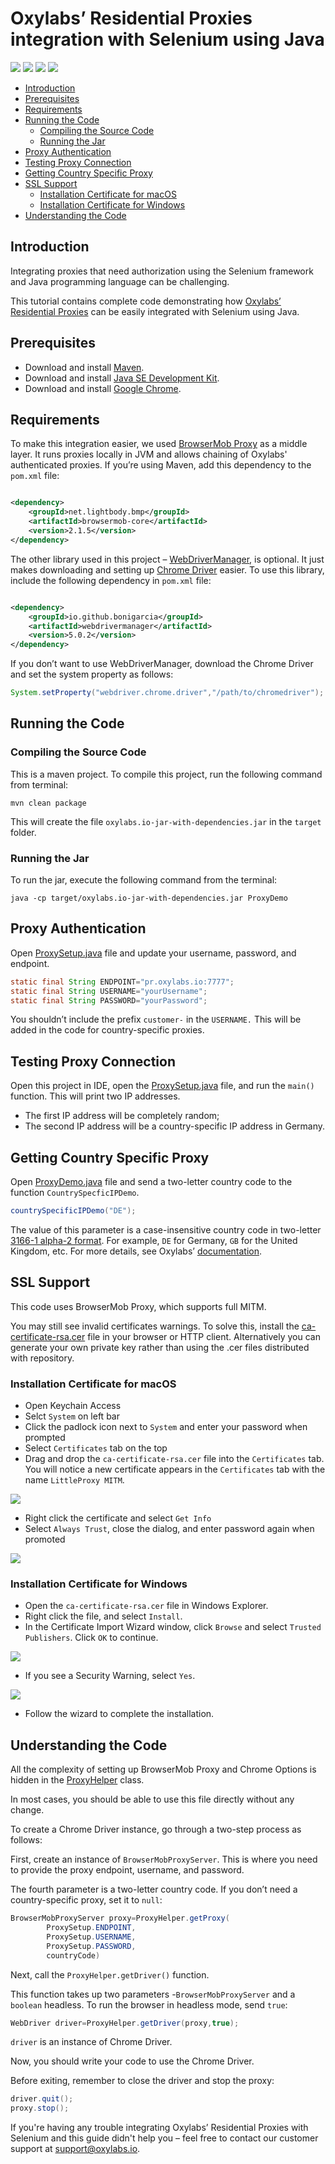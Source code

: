 # Oxylabs’ Residential Proxies integration with Selenium using Java

[<img src="https://img.shields.io/static/v1?label=&message=Java&color=brightgreen" />](https://github.com/topics/java) [<img src="https://img.shields.io/static/v1?label=&message=Selenium&color=orange" />](https://github.com/topics/selenium) [<img src="https://img.shields.io/static/v1?label=&message=Web-Scraping&color=yellow" />](https://github.com/topics/web-scraping) [<img src="https://img.shields.io/static/v1?label=&message=Rotating%20Proxies&color=blueviolet" />](https://github.com/topics/rotating-proxies)

- [Introduction](#introduction)
- [Prerequisites](#prerequisites)
- [Requirements](#requirements)
- [Running the Code](#running-the-code)
  - [Compiling the Source Code](#compiling-the-source-code)
  - [Running the Jar](#running-the-jar)
- [Proxy Authentication](#proxy-authentication)
- [Testing Proxy Connection](#testing-proxy-connection)
- [Getting Country Specific Proxy](#getting-country-specific-proxy)
- [SSL Support](#ssl-support)
  - [Installation Certificate for macOS](#installation-certificate-for-macos)
  - [Installation Certificate for Windows](#installation-certificate-for-windows)
- [Understanding the Code](#understanding-the-code)

## Introduction

Integrating proxies that need authorization using the Selenium framework and Java programming 
language can be challenging. 

This tutorial contains complete code demonstrating how [Oxylabs’ Residential Proxies](https://oxylabs.io/products/residential-proxy-pool) can be 
easily integrated with Selenium using Java. 

## Prerequisites

- Download and install [Maven](https://maven.apache.org/download.cgi).
- Download and install [Java SE Development Kit](https://www.oracle.com/java/technologies/downloads/).
- Download and install [Google Chrome](https://www.google.com/chrome).

## Requirements

To make this integration easier, we used [BrowserMob Proxy](https://github.com/lightbody/browsermob-proxy) 
as a middle layer. It runs proxies locally in JVM and allows chaining of Oxylabs' authenticated proxies. 
If you’re using Maven, add this dependency to the `pom.xml` file:

```xml

<dependency>
    <groupId>net.lightbody.bmp</groupId>
    <artifactId>browsermob-core</artifactId>
    <version>2.1.5</version>
</dependency>
```

The other library used in this project – [WebDriverManager](https://github.com/bonigarcia/webdrivermanager), 
is optional. It just makes downloading and setting up [Chrome Driver](https://chromedriver.chromium.org/downloads) 
easier. To use this library, include the following dependency in `pom.xml` file:

```xml

<dependency>
    <groupId>io.github.bonigarcia</groupId>
    <artifactId>webdrivermanager</artifactId>
    <version>5.0.2</version>
</dependency>
```

If you don’t want to use WebDriverManager, download the Chrome Driver and set the system property as follows:

```java
System.setProperty("webdriver.chrome.driver","/path/to/chromedriver");
```

## Running the Code

### Compiling the Source Code

This is a maven project. To compile this project, run the following command from terminal:

```shell
mvn clean package
```

This will create the file `oxylabs.io-jar-with-dependencies.jar` in the `target` folder.

### Running the Jar

To run the jar, execute the following command from the terminal:

```shell
java -cp target/oxylabs.io-jar-with-dependencies.jar ProxyDemo
```

## Proxy Authentication

Open [ProxySetup.java](src/main/java/ProxySetup.java) file and update your username, password, and endpoint.

```java
static final String ENDPOINT="pr.oxylabs.io:7777";
static final String USERNAME="yourUsername";
static final String PASSWORD="yourPassword";
```

You shouldn’t include the prefix `customer-` in the `USERNAME.` This will be added in the code for country-specific proxies.

## Testing Proxy Connection

Open this project in IDE, open the [ProxySetup.java](src/main/java/ProxySetup.java) file, and run the `main()` function. 
This will print two IP addresses.

- The first IP address will be completely random;
- The second IP address will be a country-specific IP address in Germany.

## Getting Country Specific Proxy

Open [ProxyDemo.java](src/main/java/ProxyDemo.java) file and send a two-letter country code to the function `CountrySpecficIPDemo`.

```java
countrySpecificIPDemo("DE");
```

The value of this parameter is a case-insensitive country code in two-letter [3166-1 alpha-2 format](https://en.wikipedia.org/wiki/ISO_3166-1_alpha-2). For example, `DE` for 
Germany, `GB` for the United Kingdom, etc. For more details, see Oxylabs’ [documentation](https://developers.oxylabs.io/proxies/residential-proxies/select-country#code-example).

## SSL Support

This code uses BrowserMob Proxy, which supports full MITM. 

You may still see invalid certificates warnings. To solve this, install the [ca-certificate-rsa.cer](certificates/ca-certificate-rsa.cer) file in your browser or HTTP client. Alternatively you can generate your own private key rather than using the .cer files distributed with repository.

### Installation Certificate for macOS
- Open Keychain Access
- Selct `System` on left bar
- Click the padlock icon next to `System` and enter your password when prompted
- Select `Certificates` tab on the top
- Drag and drop the `ca-certificate-rsa.cer` file into the `Certificates` tab. You will notice a new certificate appears in the `Certificates` tab with the name `LittleProxy MITM`.

![](images/Keychain.png)
- Right click the certificate and select `Get Info`
- Select `Always Trust`, close the dialog, and enter password again when promoted
  
![](images/mcos_trust.png)



### Installation Certificate for Windows

- Open the `ca-certificate-rsa.cer` file in Windows Explorer.
- Right click the file, and select `Install`.
- In the Certificate Import Wizard window, click `Browse` and select `Trusted Publishers`. Click `OK` to continue.

![](images/Windows_Step1.png)
- If you see a Security Warning, select `Yes`.

![](images/Windows_Step2.png)
- Follow the wizard to complete the installation.

## Understanding the Code

All the complexity of setting up BrowserMob Proxy and Chrome Options is hidden in
the [ProxyHelper](src/main/java/ProxyHelper.java) class.

In most cases, you should be able to use this file directly without any change.

To create a Chrome Driver instance, go through a two-step process as follows:

First, create an instance of `BrowserMobProxyServer`. This is where you need to provide the proxy endpoint, username, and password.

The fourth parameter is a two-letter country code. If you don’t need a country-specific proxy, set it to `null`:

```java
BrowserMobProxyServer proxy=ProxyHelper.getProxy(
        ProxySetup.ENDPOINT,
        ProxySetup.USERNAME,
        ProxySetup.PASSWORD,
        countryCode)
```

Next, call the `ProxyHelper.getDriver()` function.

This function takes up two parameters -`BrowserMobProxyServer` and a `boolean` headless. To run the browser in headless mode, send `true`:

```java
WebDriver driver=ProxyHelper.getDriver(proxy,true);
```

`driver` is an instance of Chrome Driver.

Now, you should write your code to use the Chrome Driver.

Before exiting, remember to close the driver and stop the proxy:

```java
driver.quit();
proxy.stop(); 
```

If you're having any trouble integrating Oxylabs’ Residential Proxies with Selenium and this guide didn't help you – feel free to contact our customer support at support@oxylabs.io.
